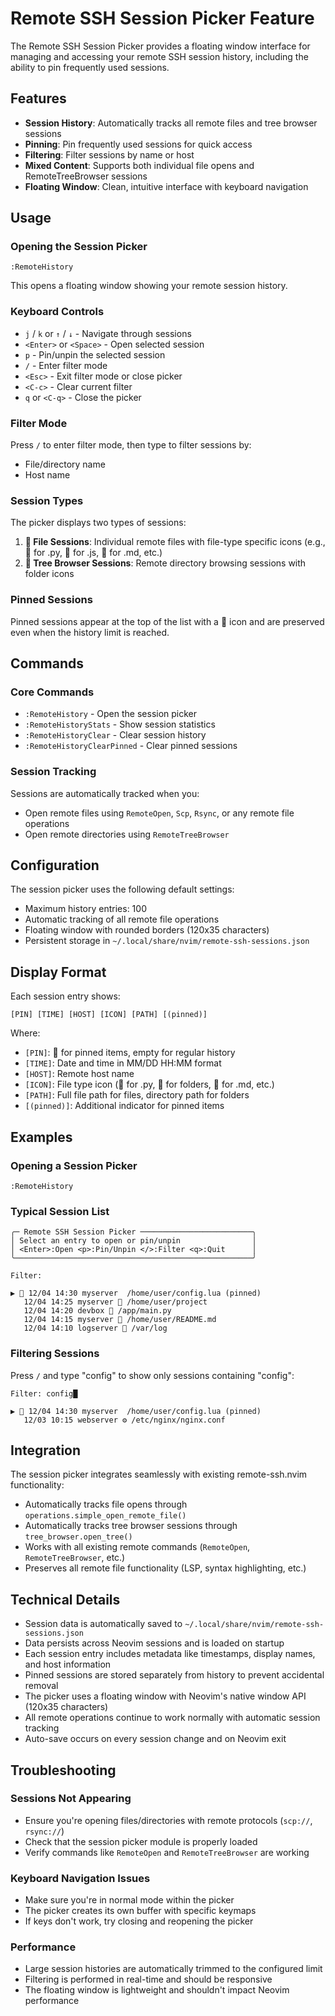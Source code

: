 # Remote SSH Session Picker Feature

The Remote SSH Session Picker provides a floating window interface for managing and accessing your remote SSH session history, including the ability to pin frequently used sessions.

## Features

- **Session History**: Automatically tracks all remote files and tree browser sessions
- **Pinning**: Pin frequently used sessions for quick access
- **Filtering**: Filter sessions by name or host
- **Mixed Content**: Supports both individual file opens and RemoteTreeBrowser sessions
- **Floating Window**: Clean, intuitive interface with keyboard navigation

## Usage

### Opening the Session Picker

```vim
:RemoteHistory
```

This opens a floating window showing your remote session history.

### Keyboard Controls

- `j` / `k` or `↑` / `↓` - Navigate through sessions
- `<Enter>` or `<Space>` - Open selected session
- `p` - Pin/unpin the selected session
- `/` - Enter filter mode
- `<Esc>` - Exit filter mode or close picker
- `<C-c>` - Clear current filter
- `q` or `<C-q>` - Close the picker

### Filter Mode

Press `/` to enter filter mode, then type to filter sessions by:
- File/directory name
- Host name

### Session Types

The picker displays two types of sessions:

1. **🎨 File Sessions**: Individual remote files with file-type specific icons (e.g., 🐍 for .py, 📄 for .js, 📝 for .md, etc.)
2. **📁 Tree Browser Sessions**: Remote directory browsing sessions with folder icons

### Pinned Sessions

Pinned sessions appear at the top of the list with a 📌 icon and are preserved even when the history limit is reached.

## Commands

### Core Commands

- `:RemoteHistory` - Open the session picker
- `:RemoteHistoryStats` - Show session statistics
- `:RemoteHistoryClear` - Clear session history
- `:RemoteHistoryClearPinned` - Clear pinned sessions

### Session Tracking

Sessions are automatically tracked when you:
- Open remote files using `RemoteOpen`, `Scp`, `Rsync`, or any remote file operations
- Open remote directories using `RemoteTreeBrowser`

## Configuration

The session picker uses the following default settings:
- Maximum history entries: 100
- Automatic tracking of all remote file operations
- Floating window with rounded borders (120x35 characters)
- Persistent storage in `~/.local/share/nvim/remote-ssh-sessions.json`

## Display Format

Each session entry shows:
```
[PIN] [TIME] [HOST] [ICON] [PATH] [(pinned)]
```

Where:
- `[PIN]`: 📌 for pinned items, empty for regular history
- `[TIME]`: Date and time in MM/DD HH:MM format
- `[HOST]`: Remote host name
- `[ICON]`: File type icon (🐍 for .py, 📁 for folders, 📝 for .md, etc.)
- `[PATH]`: Full file path for files, directory path for folders
- `[(pinned)]`: Additional indicator for pinned items

## Examples

### Opening a Session Picker
```vim
:RemoteHistory
```

### Typical Session List
```
╭─ Remote SSH Session Picker ─────────────────────────╮
│ Select an entry to open or pin/unpin                │
│ <Enter>:Open <p>:Pin/Unpin </>:Filter <q>:Quit      │
╰─────────────────────────────────────────────────────╯

Filter:

▶ 📌 12/04 14:30 myserver  /home/user/config.lua (pinned)
   12/04 14:25 myserver 📁 /home/user/project
   12/04 14:20 devbox 🐍 /app/main.py
   12/04 14:15 myserver 📝 /home/user/README.md
   12/04 14:10 logserver 📁 /var/log
```

### Filtering Sessions
Press `/` and type "config" to show only sessions containing "config":
```
Filter: config█

▶ 📌 12/04 14:30 myserver  /home/user/config.lua (pinned)
   12/03 10:15 webserver ⚙️ /etc/nginx/nginx.conf
```

## Integration

The session picker integrates seamlessly with existing remote-ssh.nvim functionality:

- Automatically tracks file opens through `operations.simple_open_remote_file()`
- Automatically tracks tree browser sessions through `tree_browser.open_tree()`
- Works with all existing remote commands (`RemoteOpen`, `RemoteTreeBrowser`, etc.)
- Preserves all remote file functionality (LSP, syntax highlighting, etc.)

## Technical Details

- Session data is automatically saved to `~/.local/share/nvim/remote-ssh-sessions.json`
- Data persists across Neovim sessions and is loaded on startup
- Each session entry includes metadata like timestamps, display names, and host information
- Pinned sessions are stored separately from history to prevent accidental removal
- The picker uses a floating window with Neovim's native window API (120x35 characters)
- All remote operations continue to work normally with automatic session tracking
- Auto-save occurs on every session change and on Neovim exit

## Troubleshooting

### Sessions Not Appearing
- Ensure you're opening files/directories with remote protocols (`scp://`, `rsync://`)
- Check that the session picker module is properly loaded
- Verify commands like `RemoteOpen` and `RemoteTreeBrowser` are working

### Keyboard Navigation Issues
- Make sure you're in normal mode within the picker
- The picker creates its own buffer with specific keymaps
- If keys don't work, try closing and reopening the picker

### Performance
- Large session histories are automatically trimmed to the configured limit
- Filtering is performed in real-time and should be responsive
- The floating window is lightweight and shouldn't impact Neovim performance
